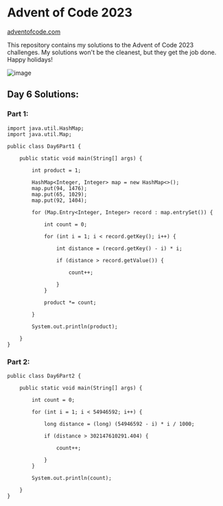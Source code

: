 # Advent of Code 2023

[adventofcode.com](adventofcode.com/2023)

This repository contains my solutions to the Advent of Code 2023 challenges. My solutions won't be the cleanest, but they get the job done. Happy holidays!

![image](https://github.com/philipliucodes/advent-of-code-2023/assets/143216542/b2deb1f8-4281-419d-8b51-5ccf488372c2)

## Day 6 Solutions:

### Part 1:

```
import java.util.HashMap;
import java.util.Map;

public class Day6Part1 {

    public static void main(String[] args) {

        int product = 1;

        HashMap<Integer, Integer> map = new HashMap<>();
        map.put(94, 1476);
        map.put(65, 1029);
        map.put(92, 1404);

        for (Map.Entry<Integer, Integer> record : map.entrySet()) {

            int count = 0;

            for (int i = 1; i < record.getKey(); i++) {

                int distance = (record.getKey() - i) * i;

                if (distance > record.getValue()) {

                    count++;

                }
            }

            product *= count;

        }

        System.out.println(product);

    }
}
```

### Part 2:

```
public class Day6Part2 {

    public static void main(String[] args) {

        int count = 0;

        for (int i = 1; i < 54946592; i++) {

            long distance = (long) (54946592 - i) * i / 1000;

            if (distance > 302147610291.404) {

                count++;

            }
        }

        System.out.println(count);

    }
}
```
